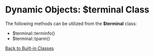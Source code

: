 # Dynamic Objects: $terminal Class

<PageHeader />

The following methods can be utilized from the **\$terminal** class:

- $terminal::terminfo()
- $terminal::tparm()

[Back to Built-in Classes](./../dynamic-objects-built-in-classes/README.md)

<PageFooter />
